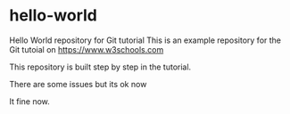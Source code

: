 # hello-world
Hello World repository for Git tutorial
This is an example repository for the Git tutoial on https://www.w3schools.com

This repository is built step by step in the tutorial.

There are some issues but its ok now

It fine now.
